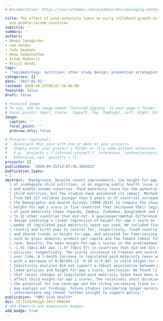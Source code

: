 ```yaml
---
# Documentation: https://sourcethemes.com/academic/docs/managing-content/

title: The effect of paid maternity leave on early childhood growth in low-income
  and middle-income countries
subtitle: ''
summary: ''
authors:
- Deepa Jahagirdar
- sam-harper
- Jody Heymann
- Hema Swaminathan
- Arnab Mukherji
- Arijit Nandi
tags:
- '"epidemiology; nutrition; other study design; prevention strategies"'
categories: []
date: '2017-01-01'
lastmod: 2020-09-25T09:07:30-04:00
featured: false
draft: false

# Featured image
# To use, add an image named `featured.jpg/png` to your page's folder.
# Focal points: Smart, Center, TopLeft, Top, TopRight, Left, Right, BottomLeft, Bottom, BottomRight.
image:
  caption: ''
  focal_point: ''
  preview_only: false

# Projects (optional).
#   Associate this post with one or more of your projects.
#   Simply enter your project's folder or file name without extension.
#   E.g. `projects = ["internal-project"]` references `content/project/deep-learning/index.md`.
#   Otherwise, set `projects = []`.
projects: []
publishDate: '2020-09-25T13:07:30.389383Z'
publication_types:
- 2
abstract: "Background: Despite recent improvements, low height-for-age, a key indicator\
  \ of inadequate child nutrition, is an ongoing public health issue in low-income\
  \ and middle-income countries. Paid maternity leave has the potential to improve\
  \ child nutrition, but few studies have estimated its impact. Methods: We used data\
  \ from 583 227 children younger than 5 years in 37 countries surveyed as part of\
  \ the Demographic and Health Surveys (2000-2014) to compare the change in children's\
  \ height-for-age z score in five countries that increased their legislated duration\
  \ of paid maternity leave (Uganda, Zambia, Zimbabwe, Bangladesh and Lesotho) relative\
  \ to 32 other countries that did not. A quasiexperimental difference-in-difference\
  \ design involving a linear regression of height-for-age z score on the number of\
  \ weeks of legislated paid maternity leave was used. We included fixed effects for\
  \ country and birth year to control for, respectively, fixed country characteristics\
  \ and shared trends in height-for-age, and adjusted for time-varying covariates\
  \ such as gross domestic product per capita and the female labour force participation\
  \ rate. Results: The mean height-for-age z scores in the pretreatment period were\
  \ -1.91 (SD=1.44) and -1.47 (SD=1.57) in countries that did and did not change their\
  \ policies, respectively. The scores increased in treated and control countries\
  \ over time. A 1-month increase in legislated paid maternity leave was associated\
  \ with a decrease of 0.08(95% CI -0.20 to 0.04) in child height-for-age z score.\
  \ Sensitivity analyses did not support a robust association between paid maternity\
  \ leave policies and height-for-age z score. Conclusion: We found little evidence\
  \ that recent changes in legislated paid maternity leave have been sufficient to\
  \ affect child height-for-age z scores. The relatively short durations of leave,\
  \ the potential for low coverage and the strong increasing trend in children's growth\
  \ may explain our findings. Future studies considering longer durations or combined\
  \ interventions may reveal further insight to support policy."
publication: '*BMJ Glob Health*'
doi: 10.1136/bmjgh-2017-000294
# add Almetric adn dimensions badges
add_badge: true
---
```

